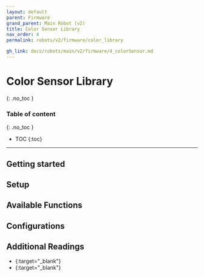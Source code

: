 ```yaml
---
layout: default
parent: Firmware
grand_parent: Main Robot (v2)
title: Color Sensor Library
nav_order: 4
permalink: robots/v2/firmware/color_library

gh_link: docs/robots/main/v2/firmware/4_colorSensor.md
---
```


# Color Sensor Library
{: .no_toc }

### Table of content
{: .no_toc }
- TOC
{:toc}

----
## Getting started


## Setup


## Available Functions


##  Configurations


## Additional Readings

- [](){:target="_blank"}
- [](){:target="_blank"}
